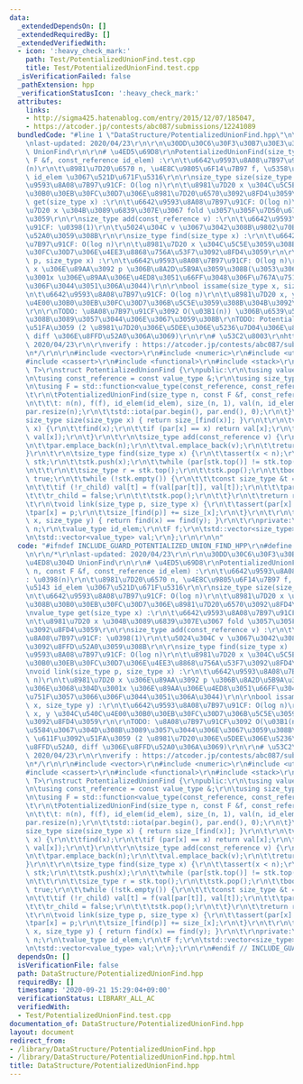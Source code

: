```yaml
---
data:
  _extendedDependsOn: []
  _extendedRequiredBy: []
  _extendedVerifiedWith:
  - icon: ':heavy_check_mark:'
    path: Test/PotentializedUnionFind.test.cpp
    title: Test/PotentializedUnionFind.test.cpp
  _isVerificationFailed: false
  _pathExtension: hpp
  _verificationStatusIcon: ':heavy_check_mark:'
  attributes:
    links:
    - http://sigma425.hatenablog.com/entry/2015/12/07/185047,
    - https://atcoder.jp/contests/abc087/submissions/12241089
  bundledCode: "#line 1 \"DataStructure/PotentializedUnionFind.hpp\"\n\n\n\r\n/*\r\
    \nlast-updated: 2020/04/23\r\n\r\n\u30DD\u30C6\u30F3\u30B7\u30E3\u30EB\u4ED8\u304D\
    \ UnionFind\r\n\r\n# \u4ED5\u69D8\r\nPotentializedUnionFind(size_type n, const\
    \ F &f, const_reference id_elem) :\r\n\t\u6642\u9593\u8A08\u7B97\u91CF: \u0398\
    (n)\r\n\t\u8981\u7D20\u6570 n, \u4E8C\u9805\u6F14\u7B97 f, \u5358\u4F4D\u5143\
    \ id_elem \u3067\u521D\u671F\u5316\r\n\r\nsize_type size(size_type x) :\r\n\t\u6642\
    \u9593\u8A08\u7B97\u91CF: O(log n)\r\n\t\u8981\u7D20 x \u304C\u5C5E\u3059\u308B\
    \u30B0\u30EB\u30FC\u30D7\u306E\u8981\u7D20\u6570\u3092\u8FD4\u3059\r\n\r\nvalue_type\
    \ get(size_type x) :\r\n\t\u6642\u9593\u8A08\u7B97\u91CF: O(log n)\r\n\t\u8981\
    \u7D20 x \u304B\u3089\u6839\u307E\u3067 fold \u3057\u305F\u7D50\u679C\u3092\u8FD4\
    \u3059\r\n\r\nsize_type add(const_reference v) :\r\n\t\u6642\u9593\u8A08\u7B97\
    \u91CF: \u0398(1)\r\n\t\u5024\u304C v \u3067\u3042\u308B\u9802\u70B9\u3092\u8FFD\
    \u52A0\u3059\u308B\r\n\r\nsize_type find(size_type x) :\r\n\t\u6642\u9593\u8A08\
    \u7B97\u91CF: O(log n)\r\n\t\u8981\u7D20 x \u304C\u5C5E\u3059\u308B\u30B0\u30EB\
    \u30FC\u30D7\u306E\u4EE3\u8868\u756A\u53F7\u3092\u8FD4\u3059\r\n\r\nvoid link(size_type\
    \ p, size_type x) :\r\n\t\u6642\u9593\u8A08\u7B97\u91CF: O(log n)\r\n\t\u8981\u7D20\
    \ x \u306E\u89AA\u3092 p \u306B\u8A2D\u5B9A\u3059\u308B(\u3053\u306E\u3068\u304D\
    \u3001x \u306E\u89AA\u306E\u4ED8\u3051\u66FF\u3048\u306F\u767A\u751F\u3057\u3066\
    \u306F\u3044\u3051\u306A\u3044)\r\n\r\nbool issame(size_type x, size_type y) :\r\
    \n\t\u6642\u9593\u8A08\u7B97\u91CF: O(log n)\r\n\t\u8981\u7D20 x, y \u304C\u540C\
    \u4E00\u30B0\u30EB\u30FC\u30D7\u306B\u5C5E\u3059\u308B\u304B\u3092\u8FD4\u3059\
    \r\n\r\nTODO: \u8A08\u7B97\u91CF\u3092 O(\u03B1(n)) \u306B\u6539\u5584\u3067\u304D\
    \u308B\u3089\u3057\u3044\u306E\u3067\u3059\u308B\r\nTODO: Potential \u611F\u3092\
    \u51FA\u3059 (2 \u8981\u7D20\u306E\u5DEE\u306E\u5236\u7D04\u306E\u8FFD\u52A0,\
    \ diff \u306E\u8FFD\u52A0\u306A\u3069)\r\n\r\n# \u53C2\u8003\r\nhttp://sigma425.hatenablog.com/entry/2015/12/07/185047,\
    \ 2020/04/23\r\n\r\nverify : https://atcoder.jp/contests/abc087/submissions/12241089\r\
    \n*/\r\n\r\n#include <vector>\r\n#include <numeric>\r\n#include <utility>\r\n\
    #include <cassert>\r\n#include <functional>\r\n#include <stack>\r\n\r\ntemplate<typename\
    \ T>\r\nstruct PotentializedUnionFind {\r\npublic:\r\n\tusing value_type = T;\r\
    \n\tusing const_reference = const value_type &;\r\n\tusing size_type = std::size_t;\r\
    \n\tusing F = std::function<value_type(const_reference, const_reference)>;\r\n\
    \t\r\n\tPotentializedUnionFind(size_type n, const F &f, const_reference id_elem)\r\
    \n\t\t\t: n(n), f(f), id_elem(id_elem), size_(n, 1), val(n, id_elem) {\r\n\t\t\
    par.resize(n);\r\n\t\tstd::iota(par.begin(), par.end(), 0);\r\n\t}\r\n\t\r\n\t\
    size_type size(size_type x) { return size_[find(x)]; }\r\n\t\r\n\tvalue_type get(size_type\
    \ x) {\r\n\t\tfind(x);\r\n\t\tif (par[x] == x) return val[x];\r\n\t\treturn f(val[par[x]],\
    \ val[x]);\r\n\t}\r\n\t\r\n\tsize_type add(const_reference v) {\r\n\t\tsize_.emplace_back(1);\r\
    \n\t\tpar.emplace_back(n);\r\n\t\tval.emplace_back(v);\r\n\t\treturn n++;\r\n\t\
    }\r\n\t\r\n\tsize_type find(size_type x) {\r\n\t\tassert(x < n);\r\n\t\tstd::stack<size_type>\
    \ stk;\r\n\t\tstk.push(x);\r\n\t\twhile (par[stk.top()] != stk.top()) stk.push(par[stk.top()]);\r\
    \n\t\t\r\n\t\tsize_type r = stk.top();\r\n\t\tstk.pop();\r\n\t\tbool r_child =\
    \ true;\r\n\t\twhile (!stk.empty()) {\r\n\t\t\tconst size_type &t = stk.top();\r\
    \n\t\t\tif (!r_child) val[t] = f(val[par[t]], val[t]);\r\n\t\t\tpar[t] = r;\r\n\
    \t\t\tr_child = false;\r\n\t\t\tstk.pop();\r\n\t\t}\r\n\t\treturn r;\r\n\t}\r\n\
    \t\r\n\tvoid link(size_type p, size_type x) {\r\n\t\tassert(par[x] == x);\r\n\t\
    \tpar[x] = p;\r\n\t\tsize_[find(p)] += size_[x];\r\n\t}\r\n\t\r\n\tbool issame(size_type\
    \ x, size_type y) { return find(x) == find(y); }\r\n\t\r\nprivate:\r\n\tsize_type\
    \ n;\r\n\tvalue_type id_elem;\r\n\tF f;\r\n\tstd::vector<size_type> size_, par;\r\
    \n\tstd::vector<value_type> val;\r\n};\r\n\r\n\n"
  code: "#ifndef INCLUDE_GUARD_POTENTIALIZED_UNION_FIND_HPP\r\n#define INCLUDE_GUARD_POTENTIALIZED_UNION_FIND_HPP\r\
    \n\r\n/*\r\nlast-updated: 2020/04/23\r\n\r\n\u30DD\u30C6\u30F3\u30B7\u30E3\u30EB\
    \u4ED8\u304D UnionFind\r\n\r\n# \u4ED5\u69D8\r\nPotentializedUnionFind(size_type\
    \ n, const F &f, const_reference id_elem) :\r\n\t\u6642\u9593\u8A08\u7B97\u91CF\
    : \u0398(n)\r\n\t\u8981\u7D20\u6570 n, \u4E8C\u9805\u6F14\u7B97 f, \u5358\u4F4D\
    \u5143 id_elem \u3067\u521D\u671F\u5316\r\n\r\nsize_type size(size_type x) :\r\
    \n\t\u6642\u9593\u8A08\u7B97\u91CF: O(log n)\r\n\t\u8981\u7D20 x \u304C\u5C5E\u3059\
    \u308B\u30B0\u30EB\u30FC\u30D7\u306E\u8981\u7D20\u6570\u3092\u8FD4\u3059\r\n\r\
    \nvalue_type get(size_type x) :\r\n\t\u6642\u9593\u8A08\u7B97\u91CF: O(log n)\r\
    \n\t\u8981\u7D20 x \u304B\u3089\u6839\u307E\u3067 fold \u3057\u305F\u7D50\u679C\
    \u3092\u8FD4\u3059\r\n\r\nsize_type add(const_reference v) :\r\n\t\u6642\u9593\
    \u8A08\u7B97\u91CF: \u0398(1)\r\n\t\u5024\u304C v \u3067\u3042\u308B\u9802\u70B9\
    \u3092\u8FFD\u52A0\u3059\u308B\r\n\r\nsize_type find(size_type x) :\r\n\t\u6642\
    \u9593\u8A08\u7B97\u91CF: O(log n)\r\n\t\u8981\u7D20 x \u304C\u5C5E\u3059\u308B\
    \u30B0\u30EB\u30FC\u30D7\u306E\u4EE3\u8868\u756A\u53F7\u3092\u8FD4\u3059\r\n\r\
    \nvoid link(size_type p, size_type x) :\r\n\t\u6642\u9593\u8A08\u7B97\u91CF: O(log\
    \ n)\r\n\t\u8981\u7D20 x \u306E\u89AA\u3092 p \u306B\u8A2D\u5B9A\u3059\u308B(\u3053\
    \u306E\u3068\u304D\u3001x \u306E\u89AA\u306E\u4ED8\u3051\u66FF\u3048\u306F\u767A\
    \u751F\u3057\u3066\u306F\u3044\u3051\u306A\u3044)\r\n\r\nbool issame(size_type\
    \ x, size_type y) :\r\n\t\u6642\u9593\u8A08\u7B97\u91CF: O(log n)\r\n\t\u8981\u7D20\
    \ x, y \u304C\u540C\u4E00\u30B0\u30EB\u30FC\u30D7\u306B\u5C5E\u3059\u308B\u304B\
    \u3092\u8FD4\u3059\r\n\r\nTODO: \u8A08\u7B97\u91CF\u3092 O(\u03B1(n)) \u306B\u6539\
    \u5584\u3067\u304D\u308B\u3089\u3057\u3044\u306E\u3067\u3059\u308B\r\nTODO: Potential\
    \ \u611F\u3092\u51FA\u3059 (2 \u8981\u7D20\u306E\u5DEE\u306E\u5236\u7D04\u306E\
    \u8FFD\u52A0, diff \u306E\u8FFD\u52A0\u306A\u3069)\r\n\r\n# \u53C2\u8003\r\nhttp://sigma425.hatenablog.com/entry/2015/12/07/185047,\
    \ 2020/04/23\r\n\r\nverify : https://atcoder.jp/contests/abc087/submissions/12241089\r\
    \n*/\r\n\r\n#include <vector>\r\n#include <numeric>\r\n#include <utility>\r\n\
    #include <cassert>\r\n#include <functional>\r\n#include <stack>\r\n\r\ntemplate<typename\
    \ T>\r\nstruct PotentializedUnionFind {\r\npublic:\r\n\tusing value_type = T;\r\
    \n\tusing const_reference = const value_type &;\r\n\tusing size_type = std::size_t;\r\
    \n\tusing F = std::function<value_type(const_reference, const_reference)>;\r\n\
    \t\r\n\tPotentializedUnionFind(size_type n, const F &f, const_reference id_elem)\r\
    \n\t\t\t: n(n), f(f), id_elem(id_elem), size_(n, 1), val(n, id_elem) {\r\n\t\t\
    par.resize(n);\r\n\t\tstd::iota(par.begin(), par.end(), 0);\r\n\t}\r\n\t\r\n\t\
    size_type size(size_type x) { return size_[find(x)]; }\r\n\t\r\n\tvalue_type get(size_type\
    \ x) {\r\n\t\tfind(x);\r\n\t\tif (par[x] == x) return val[x];\r\n\t\treturn f(val[par[x]],\
    \ val[x]);\r\n\t}\r\n\t\r\n\tsize_type add(const_reference v) {\r\n\t\tsize_.emplace_back(1);\r\
    \n\t\tpar.emplace_back(n);\r\n\t\tval.emplace_back(v);\r\n\t\treturn n++;\r\n\t\
    }\r\n\t\r\n\tsize_type find(size_type x) {\r\n\t\tassert(x < n);\r\n\t\tstd::stack<size_type>\
    \ stk;\r\n\t\tstk.push(x);\r\n\t\twhile (par[stk.top()] != stk.top()) stk.push(par[stk.top()]);\r\
    \n\t\t\r\n\t\tsize_type r = stk.top();\r\n\t\tstk.pop();\r\n\t\tbool r_child =\
    \ true;\r\n\t\twhile (!stk.empty()) {\r\n\t\t\tconst size_type &t = stk.top();\r\
    \n\t\t\tif (!r_child) val[t] = f(val[par[t]], val[t]);\r\n\t\t\tpar[t] = r;\r\n\
    \t\t\tr_child = false;\r\n\t\t\tstk.pop();\r\n\t\t}\r\n\t\treturn r;\r\n\t}\r\n\
    \t\r\n\tvoid link(size_type p, size_type x) {\r\n\t\tassert(par[x] == x);\r\n\t\
    \tpar[x] = p;\r\n\t\tsize_[find(p)] += size_[x];\r\n\t}\r\n\t\r\n\tbool issame(size_type\
    \ x, size_type y) { return find(x) == find(y); }\r\n\t\r\nprivate:\r\n\tsize_type\
    \ n;\r\n\tvalue_type id_elem;\r\n\tF f;\r\n\tstd::vector<size_type> size_, par;\r\
    \n\tstd::vector<value_type> val;\r\n};\r\n\r\n#endif // INCLUDE_GUARD_POTENTIALIZED_UNION_FIND_HPP"
  dependsOn: []
  isVerificationFile: false
  path: DataStructure/PotentializedUnionFind.hpp
  requiredBy: []
  timestamp: '2020-09-21 15:29:04+09:00'
  verificationStatus: LIBRARY_ALL_AC
  verifiedWith:
  - Test/PotentializedUnionFind.test.cpp
documentation_of: DataStructure/PotentializedUnionFind.hpp
layout: document
redirect_from:
- /library/DataStructure/PotentializedUnionFind.hpp
- /library/DataStructure/PotentializedUnionFind.hpp.html
title: DataStructure/PotentializedUnionFind.hpp
---
```

